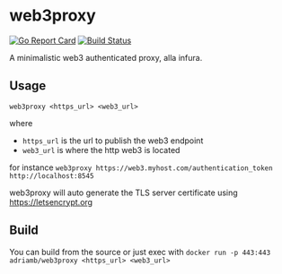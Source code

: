 # web3proxy
[![Go Report Card](https://goreportcard.com/badge/github.com/adriamb/web3proxy)](https://goreportcard.com/report/github.com/adriamb/web3proxy) [![Build Status](https://travis-ci.org/adriamb/web3proxy.svg?branch=master)](https://travis-ci.org/adriamb/web3proxy) 

A minimalistic web3 authenticated proxy, alla infura.

## Usage

  `web3proxy <https_url> <web3_url>`

where 
  
  - `https_url` is the url to publish the web3 endpoint
  - `web3_url` is where the http web3 is located

for instance `web3proxy https://web3.myhost.com/authentication_token http://localhost:8545`

web3proxy will auto generate the TLS server certificate using https://letsencrypt.org

## Build

You can build from the source or just exec with `docker run -p 443:443 adriamb/web3proxy <https_url> <web3_url>`

